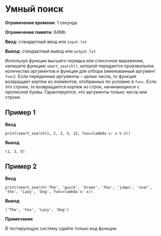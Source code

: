 # Умный поиск

**Ограничение времени:** 1 секунда

**Ограничение памяти:** 64Mb

**Ввод:** стандартный ввод или `input.txt`

**Вывод:** стандартный вывод или `output.txt`

Используя функции высшего порядка или списочное выражение, напишите функцию `smart_search()`, которой передается произвольное количество аргументов и функция для отбора (именованный аргумент `func`). Если переданные аргументы – целые числа, то функция возвращает кортеж из элементов, отобранных по условию в `func`. Если это строки, то возвращается кортеж из строк, начинающихся с прописной буквы. Гарантируется, что аргументы только числа или строки.

## Пример 1

**Ввод**
```
print(smart_search(1, 2, 3, 5, 12, func=lambda x: x % 2))
```

**Вывод**
```
(1, 3, 5)
```

## Пример 2

**Ввод**
```
print(smart_search('The', 'quick', 'brown', 'Fox', 'jumps', 'over', 'the', 'Lazy', 'Dog', func=lambda x: x))
```

**Вывод**
```
('The', 'Fox', 'Lazy', 'Dog')
```

**Примечания**

В тестирующую систему сдайте только код функции.